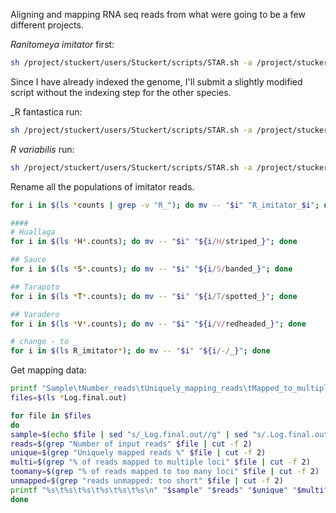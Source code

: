 Aligning and mapping RNA seq reads from what were going to be a few different projects.

_Ranitomeya imitator_ first:

```bash
sh /project/stuckert/users/Stuckert/scripts/STAR.sh -a /project/stuckert/users/Stuckert/mimicry_genome/R_imi.UNK.annotation/R_imi_1.0.fa -g /project/stuckert/users/Stuckert/mimicry_genome/R_imi.UNK.annotation/Maker_round3cat/R_imi.UNK.merged.0.7.functional.gff3 -r /project/stuckert/users/Stuckert/MultiSpeciesDevSeries/imitator_reads -s .fastq.gz
```

Since I have already indexed the genome, I'll submit a slightly modified script without the indexing step for the other species.

_R fantastica run:
```bash
sh /project/stuckert/users/Stuckert/scripts/STAR.sh -a /project/stuckert/users/Stuckert/mimicry_genome/R_imi.UNK.annotation/R_imi_1.0.fa -g /project/stuckert/users/Stuckert/mimicry_genome/R_imi.UNK.annotation/Maker_round3cat/R_imi.UNK.merged.0.7.functional.gff3 -r /project/stuckert/users/Stuckert/MultiSpeciesDevSeries/fantastica_reads -s .fq.gz
```

_R variabilis_ run:
```bash
sh /project/stuckert/users/Stuckert/scripts/STAR.sh -a /project/stuckert/users/Stuckert/mimicry_genome/R_imi.UNK.annotation/R_imi_1.0.fa -g /project/stuckert/users/Stuckert/mimicry_genome/R_imi.UNK.annotation/Maker_round3cat/R_imi.UNK.merged.0.7.functional.gff3 -r /project/stuckert/users/Stuckert/MultiSpeciesDevSeries/variabilis_reads -s .fq.gz
```

Rename all the populations of imitator reads.

```bash
for i in $(ls *counts | grep -v "R_"); do mv -- "$i" "R_imitator_$i"; done

#### 
# Huallaga
for i in $(ls *H*.counts); do mv -- "$i" "${i/H/striped_}"; done

## Sauce
for i in $(ls *S*.counts); do mv -- "$i" "${i/S/banded_}"; done

## Tarapoto
for i in $(ls *T*.counts); do mv -- "$i" "${i/T/spotted_}"; done

## Varadero
for i in $(ls *V*.counts); do mv -- "$i" "${i/V/redheaded_}"; done

# change - to _
for i in $(ls R_imitator*); do mv -- "$i" "${i/-/_}"; done 
```

Get mapping data:

```bash
printf "Sample\tNumber_reads\tUniquely_mapping_reads\tMapped_to_multiple_loci\tMapped_to_too_many_loci\tUnmapped_reads_too_short\n" > mappingdata.tab
files=$(ls *Log.final.out)

for file in $files
do
sample=$(echo $file | sed "s/_Log.final.out//g" | sed "s/.Log.final.out//g")
reads=$(grep "Number of input reads" $file | cut -f 2)
unique=$(grep "Uniquely mapped reads %" $file | cut -f 2) 
multi=$(grep "% of reads mapped to multiple loci" $file | cut -f 2)
toomany=$(grep "% of reads mapped to too many loci" $file | cut -f 2)
unmapped=$(grep "reads unmapped: too short" $file | cut -f 2)
printf "%s\t%s\t%s\t%s\t%s\t%s\n" "$sample" "$reads" "$unique" "$multi" "$toomany" "$unmapped" >> mappingdata.tab
done
```
